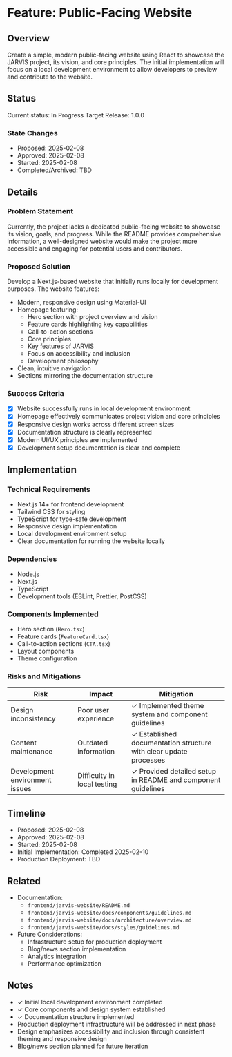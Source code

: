 # Feature: Public-Facing Website

## Overview
Create a simple, modern public-facing website using React to showcase the JARVIS project, its vision, and core principles. The initial implementation will focus on a local development environment to allow developers to preview and contribute to the website.

## Status
Current status: In Progress
Target Release: 1.0.0

### State Changes
- Proposed: 2025-02-08
- Approved: 2025-02-08
- Started: 2025-02-08
- Completed/Archived: TBD

## Details
### Problem Statement
Currently, the project lacks a dedicated public-facing website to showcase its vision, goals, and progress. While the README provides comprehensive information, a well-designed website would make the project more accessible and engaging for potential users and contributors.

### Proposed Solution
Develop a Next.js-based website that initially runs locally for development purposes. The website features:

- Modern, responsive design using Material-UI
- Homepage featuring:
  - Hero section with project overview and vision
  - Feature cards highlighting key capabilities
  - Call-to-action sections
  - Core principles
  - Key features of JARVIS
  - Focus on accessibility and inclusion
  - Development philosophy
- Clean, intuitive navigation
- Sections mirroring the documentation structure

### Success Criteria
- [x] Website successfully runs in local development environment
- [x] Homepage effectively communicates project vision and core principles
- [x] Responsive design works across different screen sizes
- [x] Documentation structure is clearly represented
- [x] Modern UI/UX principles are implemented
- [x] Development setup documentation is clear and complete

## Implementation
### Technical Requirements
- Next.js 14+ for frontend development
- Tailwind CSS for styling
- TypeScript for type-safe development
- Responsive design implementation
- Local development environment setup
- Clear documentation for running the website locally

### Dependencies
- Node.js
- Next.js
- TypeScript
- Development tools (ESLint, Prettier, PostCSS)

### Components Implemented
- Hero section (`Hero.tsx`)
- Feature cards (`FeatureCard.tsx`)
- Call-to-action sections (`CTA.tsx`)
- Layout components
- Theme configuration

### Risks and Mitigations
| Risk | Impact | Mitigation |
|------|---------|------------|
| Design inconsistency | Poor user experience | ✓ Implemented theme system and component guidelines |
| Content maintenance | Outdated information | ✓ Established documentation structure with clear update processes |
| Development environment issues | Difficulty in local testing | ✓ Provided detailed setup in README and component guidelines |

## Timeline
- Proposed: 2025-02-08
- Approved: 2025-02-08
- Started: 2025-02-08
- Initial Implementation: Completed 2025-02-10
- Production Deployment: TBD

## Related
- Documentation: 
  - `frontend/jarvis-website/README.md`
  - `frontend/jarvis-website/docs/components/guidelines.md`
  - `frontend/jarvis-website/docs/architecture/overview.md`
  - `frontend/jarvis-website/docs/styles/guidelines.md`
- Future Considerations: 
  - Infrastructure setup for production deployment
  - Blog/news section implementation
  - Analytics integration
  - Performance optimization

## Notes
- ✓ Initial local development environment completed
- ✓ Core components and design system established
- ✓ Documentation structure implemented
- Production deployment infrastructure will be addressed in next phase
- Design emphasizes accessibility and inclusion through consistent theming and responsive design
- Blog/news section planned for future iteration 